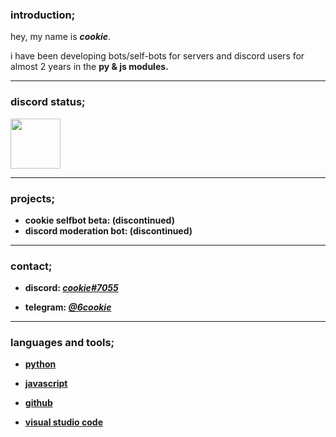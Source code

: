 ### introduction;

hey, my name is <b><i>cookie</i></b>.

i have been developing bots/self-bots for servers and discord users for almost 2 years in the <b>py & js<b> modules.

---  
  
### discord status;

<a href="https://discord.com/users/995354271979667596">
<img height="80px" src="https://discord.c99.nl/widget/theme-4/995354271979667596.png" />
</a>

---
  
### projects;

- cookie selfbot beta: (discontinued)
- discord moderation bot: (discontinued)

---  
  
### contact;

- <b>discord:</b> <a href="https://discord.com/users/995354271979667596"><i>cookie#7055</i></a>

- <b>telegram:</b> <a href="https://telegram.me/6cookie"><i>@6cookie</i></a>

---  
  
### languages and tools;
  
- <a href="https://www.python.org/">python</a>

- <a href="https://www.javascript.com/">javascript</a>
  
- <a href="https://github.com/">github</a>
  
- <a href="https://code.visualstudio.com/">visual studio code</a>
  
  

